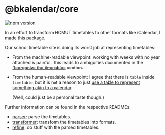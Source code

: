 # @bkalendar/core

<a href="https://npmjs.org/package/@bkalendar/core">
  <img src="https://img.shields.io/npm/v/@bkalendar/core.svg"
       alt="npm version">
</a>

In an effort to transform HCMUT timetables to other formats like iCalendar, I made this
package.

Our school timetable site is doing its worst job at representing timetables:

-   From the machine-readable viewpoint: working with weeks with no year attached is painful. This
    leads to ambiguities documented in the [Reorganize the timetables](/src/refine/README.md) section.
-   From the human-readable viewpoint: I agree that there is `table` inside `timetable`, but it is
    not a reason to just [use a table to represent something akin to a calendar][steve].

    (Well, could just be a personal taste though.)

    [steve]: https://twitter.com/steveschoger/status/997125312411570176

Further information can be found in the respective READMEs:

-   [parser](/src/parser/README.md): parse the timetables.
-   [transformer](/src/transformer/README.md): transform the timetables into formats.
-   [refine](/src/refine/README.md): do stuff with the parsed timetables.
